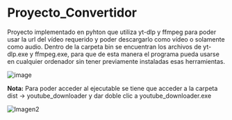 # Proyecto_Convertidor
Proyecto implementado en pyhton que utiliza yt-dlp y ffmpeg para poder usar la url del vídeo requerido y poder descargarlo como vídeo o solamente como audio.
Dentro de la carpeta bin se encuentran los archivos de yt-dlp.exe y ffmpeg.exe, para que de esta manera el programa pueda usarse en cualquier ordenador sin tener previamente instaladas esas herramientas.

![image](https://github.com/user-attachments/assets/150ed253-233d-4a39-8a6d-9f23addf83ae)

**Nota:** Para poder acceder al ejecutable se tiene que acceder a la carpeta dist -> youtube_downloader y dar doble clic a youtube_downloader.exe

![Imagen2](https://github.com/user-attachments/assets/9297c617-2e35-4028-931f-2a2c915480dd)
